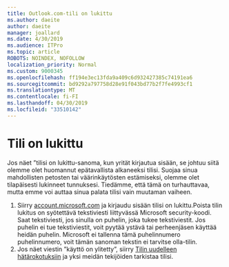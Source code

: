```yaml
---
title: Outlook.com-tili on lukittu
ms.author: daeite
author: daeite
manager: joallard
ms.date: 4/30/2019
ms.audience: ITPro
ms.topic: article
ROBOTS: NOINDEX, NOFOLLOW
localization_priority: Normal
ms.custom: 9000345
ms.openlocfilehash: ff194e3ec13fda9a409c6d932427385c74191ea6
ms.sourcegitcommit: bd9292a797758d28e91f043bd77b2f7fe4993cf1
ms.translationtype: MT
ms.contentlocale: fi-FI
ms.lasthandoff: 04/30/2019
ms.locfileid: "33510142"
---
```

# <a name="account-locked"></a>Tili on lukittu

Jos näet ”tilisi on lukittu-sanoma, kun yrität kirjautua sisään, se johtuu siitä olemme olet huomannut epätavallista alkaneeksi tilisi. Suojaa sinua mahdollisten petosten tai väärinkäytösten estämiseksi, olemme olet tilapäisesti lukinneet tunnuksesi. Tiedämme, että tämä on turhauttavaa, mutta emme voi auttaa sinua palata tilisi vain muutaman vaiheen.

1. Siirry [account.microsoft.com](https://go.microsoft.com/fwlink/?linkid=2090484) ja kirjaudu sisään tilisi on lukittu.Poista tilin lukitus on syötettävä tekstiviesti liittyvässä Microsoft security-koodi. Saat tekstiviesti, jos sinulla on puhelin, joka tukee tekstiviestit. Jos puhelin ei tue tekstiviestit, voit pyytää ystävä tai perheenjäsen käyttää heidän puhelin. Microsoft ei tallenna tämä puhelinnumero puhelinnumero, voit tämän sanoman tekstin ei tarvitse olla-tilin.
2. Jos näet viestin ”käyttö on ylitetty”, siirry [Tilin uudelleen hätärokotuksiin](https://go.microsoft.com/fwlink/?linkid=2090483) ja yksi meidän tekijöiden tarkistaa tilisi.